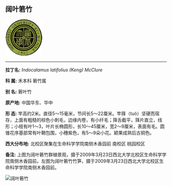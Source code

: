 ## 阔叶箬竹

![西北大学校园网络植物志](JPG/nwu.gif)

---

**拉丁名:**  _Indocalamus latifolius (Keng) McClure_

**科 属:** 禾本科 箬竹属

**别 名:** 箬叶竹

**原产地:** 中国华东、华中

**形  态:** 竿高约2米。直径5～15毫米，节间长5～22厘米。竿箨（tuò）坚硬而宿存，上面有粗糙的棕色小刺毛，边缘内卷，有小纤毛；箨舌截平，箨片直立，线形；小枝有叶1～3，叶片长椭圆形，长10～45厘米，宽2～9厘米，表面有毛。圆锥花序基部常有叶鞘包围，小穗紫色，有5～9朵小花。颖果成熟后古铜色。　　　

**西大分布地:** 北校区聚集在生命科学学院南侧木香园前 南校区 桃园校区 

**备注:** 上图为阔叶箬竹群植景观，摄于2009年3月23日西北大学北校区生命科学学院南侧木香园前。左图为阔叶箬竹竹笋，摄于2009年3月23日西北大学北校区生命科学学院南侧木香园前。　

![阔叶箬竹]() 

